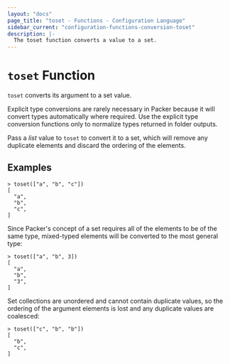 ```yaml
---
layout: "docs"
page_title: "toset - Functions - Configuration Language"
sidebar_current: "configuration-functions-conversion-toset"
description: |-
  The toset function converts a value to a set.
---
```


# `toset` Function


`toset` converts its argument to a set value.

Explicit type conversions are rarely necessary in Packer because it will
convert types automatically where required. Use the explicit type conversion
functions only to normalize types returned in folder outputs.

Pass a _list_ value to `toset` to convert it to a set, which will remove any
duplicate elements and discard the ordering of the elements.

## Examples

```
> toset(["a", "b", "c"])
[
  "a",
  "b",
  "c",
]
```

Since Packer's concept of a set requires all of the elements to be of the
same type, mixed-typed elements will be converted to the most general type:

```
> toset(["a", "b", 3])
[
  "a",
  "b",
  "3",
]
```

Set collections are unordered and cannot contain duplicate values, so the
ordering of the argument elements is lost and any duplicate values are
coalesced:

```
> toset(["c", "b", "b"])
[
  "b",
  "c",
]
```
